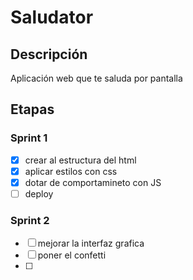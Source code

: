 # Saludator

## Descripción

Aplicación  web que te saluda por pantalla 


## Etapas

### Sprint 1

- [x] crear al estructura del html
- [x] aplicar estilos con css
- [x] dotar de comportamineto con JS
- [ ] deploy

### Sprint 2
- [ ] mejorar la interfaz grafica
- [ ] poner el confetti
- [ ] 